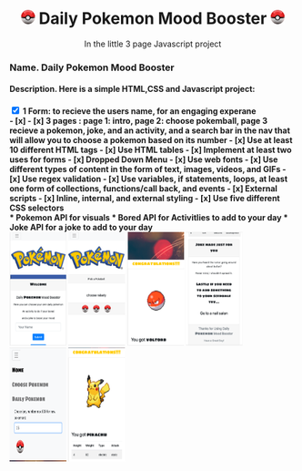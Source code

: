 <div align="center">
<h1><img src="/resources/pokeball2.png" width="25" height="25" alt="Pokemon"> Daily Pokemon Mood Booster <img src="/resources/pokeball2.png" width="25" height="25" alt="Pokemon"></h1>
<p syle="color:grey">In the little 3 page Javascript project <p>
</div>
<h3> Name. Daily Pokemon Mood Booster</h3>
<h4> Description. Here is a simple HTML,CSS and Javascript project:<h4>
<form>
<input type="checkbox" class="onoffswitch-checkbox" id="inline" checked> 
<label for="vehicle1"> 1 Form: to recieve the users name, for an engaging experane</label><br>
- [x] 
- [x] 3 pages : page 1: intro, page 2: choose pokemball, page 3 recieve a pokemon, joke, and an activity, and a search bar in the nav that will allow you to choose a pokemon based on its number
- [x] Use at least 10 different HTML tags
- [x] Use HTML tables
- [x] Implement at least two uses for forms
- [x] Dropped Down Menu 
- [x] Use web fonts
- [x] Use different types of content in the form of text, images, videos, and GIFs
- [x] Use regex validation
- [x] Use variables, if statements, loops, at least one form of collections, functions/call back, and events
- [x] External scripts
- [x] Inline, internal, and external styling
- [x] Use five different CSS selectors
</form>
* <a link="https://pokeapi.co/"> Pokemon API</a> for visuals
* <a link="https://www.boredapi.com/"> Bored API</a> for Activitlies to add to your day
* <a link="https://official-joke-api.appspot.com/random_joke"> Joke API</a> for a joke to add to your day

<br>


<img src="/resources/Page_1.png" width="100" height="200" alt="Page 1"> 
<img src="/resources/Page_2.png" width="100" height="200" alt="Page 2"> 
<img src="/resources/Page_3.png" width="100" height="200" alt="Page 3"> 
<img src="/resources/Page_3_part_2.png" width="100" height="200" alt="Page 3 part 2"> 
<img src="/resources/choose_pokemon%20_in_nav.png" width="100" height="200" alt="Page 3"> 
<img src="/resources/New_Pokemon.png" width="100" height="200" alt="Page 3"> 
